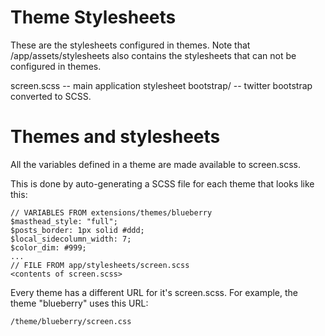 Theme Stylesheets
===========================

These are the stylesheets configured in themes. Note that /app/assets/stylesheets also
contains the stylesheets that can not be configured in themes.

screen.scss -- main application stylesheet
bootstrap/  -- twitter bootstrap converted to SCSS.

Themes and stylesheets
===========================

All the variables defined in a theme are made available to screen.scss.

This is done by auto-generating a SCSS file for each theme that looks like this:

    // VARIABLES FROM extensions/themes/blueberry
    $masthead_style: "full";
    $posts_border: 1px solid #ddd;
    $local_sidecolumn_width: 7;
    $color_dim: #999;
    ...
    // FILE FROM app/stylesheets/screen.scss
    <contents of screen.scss>

Every theme has a different URL for it's screen.scss. For example, the theme
"blueberry" uses this URL:

    /theme/blueberry/screen.css

